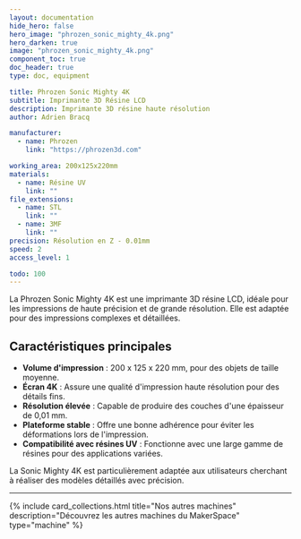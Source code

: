```yaml
---
layout: documentation
hide_hero: false
hero_image: "phrozen_sonic_mighty_4k.png"
hero_darken: true
image: "phrozen_sonic_mighty_4k.png"
component_toc: true
doc_header: true
type: doc, equipment

title: Phrozen Sonic Mighty 4K
subtitle: Imprimante 3D Résine LCD
description: Imprimante 3D résine haute résolution
author: Adrien Bracq

manufacturer:
  - name: Phrozen
    link: "https://phrozen3d.com"

working_area: 200x125x220mm
materials:
  - name: Résine UV
    link: ""
file_extensions:
  - name: STL
    link: ""
  - name: 3MF
    link: ""
precision: Résolution en Z - 0.01mm
speed: 2
access_level: 1

todo: 100
---
```


La Phrozen Sonic Mighty 4K est une imprimante 3D résine LCD, idéale pour les impressions de haute précision et de grande résolution. Elle est adaptée pour des impressions complexes et détaillées.

## Caractéristiques principales

- **Volume d'impression** : 200 x 125 x 220 mm, pour des objets de taille moyenne.
- **Écran 4K** : Assure une qualité d'impression haute résolution pour des détails fins.
- **Résolution élevée** : Capable de produire des couches d'une épaisseur de 0,01 mm.
- **Plateforme stable** : Offre une bonne adhérence pour éviter les déformations lors de l'impression.
- **Compatibilité avec résines UV** : Fonctionne avec une large gamme de résines pour des applications variées.

La Sonic Mighty 4K est particulièrement adaptée aux utilisateurs cherchant à réaliser des modèles détaillés avec précision.

---

{%
  include card_collections.html
  title="Nos autres machines"
  description="Découvrez les autres machines du MakerSpace"
  type="machine"
%}
